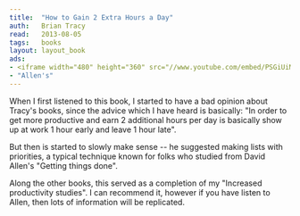 ```yaml
---
title:	"How to Gain 2 Extra Hours a Day"
auth:	Brian Tracy
read:	2013-08-05
tags:	books
layout: layout_book
ads:
- <iframe width="480" height="360" src="//www.youtube.com/embed/PSGiUiMo_ZE" frameborder="0" allowfullscreen></iframe>
- "Allen's"
---
```

When I first listened to this book, I started to have a bad opinion about Tracy's
books, since the advice which I have heard is basically: "In order to get
more productive and earn 2 additional hours per day is basically show up at
work 1 hour early and leave 1 hour late".

But then is started to slowly make sense -- he suggested making lists with
priorities, a typical technique known for folks who studied from David
Allen's "Getting things done".

Along the other books, this served as a completion of my "Increased
productivity studies". I can recommend it, however if you have listen to
Allen, then lots of information will be replicated.

